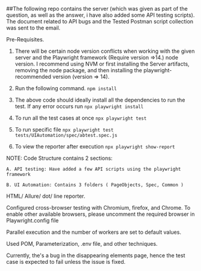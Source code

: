 ##The following repo contains the server (which was given as part of the question, as well as the answer, i have also added some API testing scripts). The document related to API bugs and the Tested Postman script collection was sent to the email. 

Pre-Requisites. 
1. There will be certain node version conflicts when working with the given server and the Playwright framework (Require version =>14.) node version. I recommend using NVM or first installing the Server artifacts, removing the node package, and then installing the playwright-recommended version (version => 14). 

2. Run the following command.
    `npm install`
3. The above code should ideally install all the dependencies to run the test. If any error occurs run `npx playwright install`
4. To run all the test cases at once `npx playwright test`
5. To run specific file `npx playwright test tests/UIAutomation/spec/abtest.spec.js`
6. To view the reporter after execution `npx playwright show-report`


NOTE:
 Code Structure contains 2 sections: 

    A. API testing: Have added a few API scripts using the playwright framework

    B. UI Automation: Contains 3 folders ( PageObjects, Spec, Common )
    
 HTML/ Allure/ dot/ line reporter.
 
 Configured cross-browser testing with Chromium, firefox, and Chrome. To enable other available browsers, please uncomment the required browser in Playwright.config file
 
 Parallel execution and the number of workers are set to default values. 
 
 Used POM, Parameterization, .env file, and other techniques. 
 
 Currently, the's a bug in the disappearing elements page, hence the test case is expected to fail unless the issue is fixed. 


                                        
